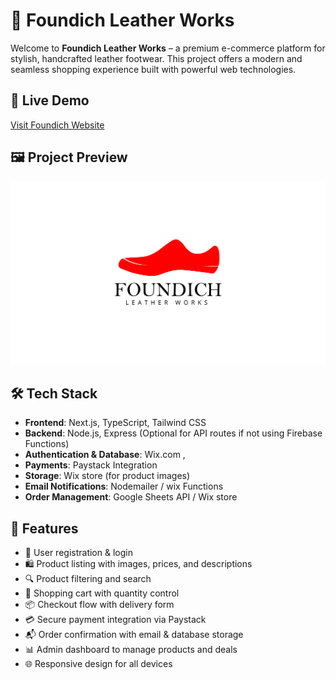 # 🥿 Foundich Leather Works

Welcome to **Foundich Leather Works** – a premium e-commerce platform for stylish, handcrafted leather footwear. This project offers a modern and seamless shopping experience built with powerful web technologies.

## 🔗 Live Demo

[Visit Foundich Website](https://foundich.vercel.app)

## 🖼 Project Preview

![Foundich Screenshot](./public/logo.png)


## 🛠️ Tech Stack

* **Frontend**: Next.js, TypeScript, Tailwind CSS
* **Backend**: Node.js, Express (Optional for API routes if not using Firebase Functions)
* **Authentication & Database**: Wix.com , 
* **Payments**: Paystack Integration
* **Storage**: Wix store (for product images)
* **Email Notifications**: Nodemailer / wix Functions
* **Order Management**: Google Sheets API / Wix store

## 🚀 Features

* 🧾 User registration & login
* 🛍 Product listing with images, prices, and descriptions
* 🔍 Product filtering and search
* 🛒 Shopping cart with quantity control
* 📦 Checkout flow with delivery form
* 💳 Secure payment integration via Paystack
* 📬 Order confirmation with email & database storage
* 📊 Admin dashboard to manage products and deals
* 🌐 Responsive design for all devices


